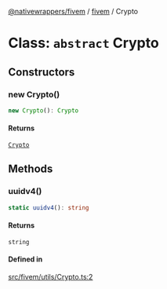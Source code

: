 [@nativewrappers/fivem](../../README.md) / [fivem](../README.md) / Crypto

# Class: `abstract` Crypto

## Constructors

### new Crypto()

```ts
new Crypto(): Crypto
```

#### Returns

[`Crypto`](Crypto.md)

## Methods

### uuidv4()

```ts
static uuidv4(): string
```

#### Returns

`string`

#### Defined in

[src/fivem/utils/Crypto.ts:2](https://github.com/nativewrappers/fivem/blob/2d4fa96d0a81695a673fe4c595d3abfefbf554a5/src/fivem/utils/Crypto.ts#L2)
